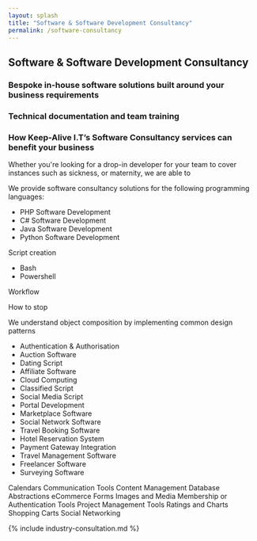 ```yaml
---
layout: splash
title: "Software & Software Development Consultancy"
permalink: /software-consultancy
---
```


## Software & Software Development Consultancy
### Bespoke in-house software solutions built around your business requirements


### Technical documentation and team training

### How Keep-Alive I.T’s Software Consultancy services can benefit your business

Whether you're looking for a drop-in developer for your team to cover instances such as sickness, or maternity, we are able to 

We provide software consultancy solutions for the following programming languages:

- PHP Software Development
- C# Software Development
- Java Software Development
- Python Software Development

Script creation
- Bash
- Powershell

Workflow



How to stop 


We understand object composition by implementing common design patterns





- Authentication & Authorisation
- Auction Software
- Dating Script
- Affiliate Software
- Cloud Computing
- Classified Script
- Social Media Script
- Portal Development
- Marketplace Software
- Social Network Software
- Travel Booking Software
- Hotel Reservation System
- Payment Gateway Integration
- Travel Management Software
- Freelancer Software
- Surveying Software

Calendars
Communication Tools
Content Management
Database Abstractions
eCommerce
Forms
Images and Media
Membership or Authentication Tools
Project Management Tools
Ratings and Charts
Shopping Carts
Social Networking


{% include industry-consultation.md %}